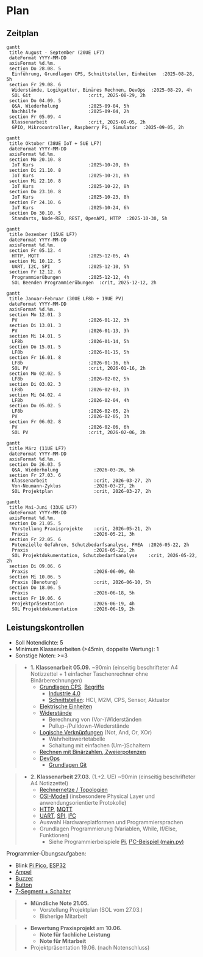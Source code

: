 # Plan

## Zeitplan

```mermaid
gantt
 title August - September (20UE LF7)
 dateFormat YYYY-MM-DD
 axisFormat %d.%m.
 section Do 28.08. 5
  Einführung, Grundlagen CPS, Schnittstellen, Einheiten  :2025-08-28, 5h
 section Fr 29.08. 6
  Widerstände, Logikgatter, Binäres Rechnen, DevOps  :2025-08-29, 4h
  SOL Git                     :crit, 2025-08-29, 2h
 section Do 04.09. 5
  Q&A, Wiederholung           :2025-09-04, 5h
  Nachhilfe                   :2025-09-04, 2h
 section Fr 05.09. 4
  Klassenarbeit               :crit, 2025-09-05, 2h
  GPIO, Mikrocontroller, Raspberry Pi, Simulator  :2025-09-05, 2h
```

```mermaid
gantt
 title Oktober (38UE IoT + 5UE LF7)
 dateFormat YYYY-MM-DD
 axisFormat %d.%m.
 section Mo 20.10. 8
  IoT Kurs                    :2025-10-20, 8h
 section Di 21.10. 8
  IoT Kurs                    :2025-10-21, 8h
 section Mi 22.10. 8
  IoT Kurs                    :2025-10-22, 8h
 section Do 23.10. 8
  IoT Kurs                    :2025-10-23, 8h
 section Fr 24.10. 6
  IoT Kurs                    :2025-10-24, 6h
 section Do 30.10. 5
  Standarts, Node-RED, REST, OpenAPI, HTTP  :2025-10-30, 5h
```

```mermaid
gantt
 title Dezember (15UE LF7)
 dateFormat YYYY-MM-DD
 axisFormat %d.%m.
 section Fr 05.12. 4
  HTTP, MQTT                  :2025-12-05, 4h
 section Mi 10.12. 5
  UART, I2C, SPI              :2025-12-10, 5h
 section Fr 12.12. 6
  Programmierübungen          :2025-12-12, 4h
  SOL Beenden Programmierübungen  :crit, 2025-12-12, 2h
```

```mermaid
gantt
 title Januar-Februar (30UE LF8b + 19UE PV)
 dateFormat YYYY-MM-DD
 axisFormat %d.%m.
 section Mo 12.01. 3
  PV                          :2026-01-12, 3h
 section Di 13.01. 3
  PV                          :2026-01-13, 3h
 section Mi 14.01. 5
  LF8b                        :2026-01-14, 5h
 section Do 15.01. 5
  LF8b                        :2026-01-15, 5h
 section Fr 16.01. 8
  LF8b                        :2026-01-16, 6h
  SOL PV                      :crit, 2026-01-16, 2h
 section Mo 02.02. 5
  LF8b                        :2026-02-02, 5h
 section Di 03.02. 3
  LF8b                        :2026-02-03, 3h
 section Mi 04.02. 4
  LF8b                        :2026-02-04, 4h
 section Do 05.02. 5
  LF8b                        :2026-02-05, 2h
  PV                          :2026-02-05, 3h
 section Fr 06.02. 8
  PV                          :2026-02-06, 6h
  SOL PV                      :crit, 2026-02-06, 2h
```

```mermaid
gantt
 title März (11UE LF7)
 dateFormat YYYY-MM-DD
 axisFormat %d.%m.
 section Do 26.03. 5
  Q&A, Wiederholung             :2026-03-26, 5h
 section Fr 27.03. 6
  Klassenarbeit                 :crit, 2026-03-27, 2h
  Von-Neumann-Zyklus            :2026-03-27, 2h
  SOL Projektplan               :crit, 2026-03-27, 2h
```

```mermaid
gantt
 title Mai-Juni (33UE LF7)
 dateFormat YYYY-MM-DD
 axisFormat %d.%m.
 section Do 21.05. 5
  Vorstellung Praxisprojekte    :crit, 2026-05-21, 2h
  Praxis                        :2026-05-21, 3h
 section Fr 22.05. 6
  Potenzielle Gefahren, Schutzbedarfsanalyse, FMEA  :2026-05-22, 2h
  Praxis                        :2026-05-22, 2h
  SOL Projektdokumentation, Schutzbedarfsanalyse    :crit, 2026-05-22, 2h
 section Di 09.06. 6
  Praxis                        :2026-06-09, 6h
 section Mi 10.06. 5
  Praxis (Benotung)             :crit, 2026-06-10, 5h
 section Do 18.06. 5
  Praxis                        :2026-06-18, 5h
 section Fr 19.06. 6
  Projektpräsentation           :2026-06-19, 4h
  SOL Projektdokumentation      :2026-06-19, 2h
```

## Leistungskontrollen

* Soll Notendichte: 5 
* Minimum Klassenarbeiten (>45min, doppelte Wertung): 1
* Sonstige Noten: >=3

> * **1. Klassenarbeit 05.09.** ~90min (einseitig beschrifteter A4 Notizzettel + 1 einfacher Taschenrechner ohne Binärberechnungen)
>   * [Grundlagen CPS](grundlagen.md), [Begriffe](buzzwords.md)
>     * [Industrie 4.0](industrie40.md)
>     * [Schnittstellen](schnittstellen.md): HCI, M2M, CPS, Sensor, Aktuator
>   * [Elektrische Einheiten](einheiten.md) 
>   * [Widerstände](./resistor.md)
>     * Berechnung von (Vor-)Widerständen
>     * Pullup-/Pulldown-Wiederstände
>   * [Logische Verknüpfungen](./gatter.md) (Not, And, Or, XOr)
>     * Wahrheitswertetabelle
>     * Schaltung mit einfachen (Um-)Schaltern
>   * [Rechnen mit Binärzahlen, Zweierpotenzen](binary.md)
>   * [DevOps](devops.md)
>     * [Grundlagen Git](./git.md)

> * **2. Klassenarbeit 27.03.** (1.+2. UE) ~90min (einseitig beschrifteter A4 Notizzettel)
>   * [Rechnernetze / Topologien](rechnernetze.md)
>   * [OSI-Modell](osi.md) (insbesondere Physical Layer und anwendungsorientierte Protokolle)
>   * [HTTP](http.md), [MQTT](mqtt.md)
>   * [UART](bituebertragung.md#uart), [SPI](rechnernetze.md#spi), [I²C](rechnernetze.md#i²c)
>   * Auswahl Hardwareplatformen und Programmiersprachen
>   * Grundlagen Programmierung (Variablen, While, If/Else, Funktionen)
>     * Siehe Programmierbeispiele [Pi](pi.md), [I²C-Beispiel (main.py)](rechnernetze.md#i²c)

Programmier-Übungsaufgaben:
* Blink [Pi Pico](https://wokwi.com/projects/300504213470839309), [ESP32](https://wokwi.com/projects/359801682833812481)
* [Ampel](https://wokwi.com/projects/432915684639002625)
* [Buzzer](https://wokwi.com/projects/432915379839949825)
* [Button](https://wokwi.com/projects/432915323107785729)
* [7-Segment + Schalter](https://wokwi.com/projects/300210834979684872)

> * **Mündliche Note 21.05.**
>   * Vorstellung Projektplan (SOL vom 27.03.)
>   * Bisherige Mitarbeit

> * **Bewertung Praxisprojekt** am **10.06.**
>   * **Note für fachliche Leistung**
>   * **Note für Mitarbeit**
> * Projektpräsentation 19.06. (nach Notenschluss)
